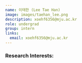 ```yaml
---
name: 이태한 (Lee Tae Han)
image: images/taehan_lee.png
description: xoehf6356@mju.ac.kr
role: undergrad
group: intern
links:   
  email: xoehf6356@mju.ac.kr
---
```


### Research Interests:
